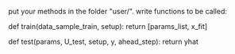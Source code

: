 put your methods in the folder "user/".
write functions to be called: 

def train(data_sample_train, setup):
return [params_list, x_fit]

def test(params, U_test, setup, y, ahead_step):
return yhat
